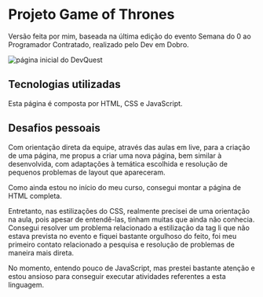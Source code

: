 # Projeto Game of Thrones
Versão feita por mim, baseada na última edição do evento Semana do 0 ao Programador Contratado, realizado pelo Dev em Dobro. 

<img src="imagem-readme-got.gif" alt="página inicial do DevQuest">

## Tecnologias utilizadas
Esta página é composta por HTML, CSS e JavaScript.

## Desafios pessoais 
Com orientação direta da equipe, através das aulas em live, para a criação de uma página, me propus a criar uma nova página, bem similar à desenvolvida, com adaptações à temática escolhida e resolução de pequenos problemas de layout que apareceram.

Como ainda estou no início do meu curso, consegui montar a página de HTML completa. 

Entretanto, nas estilizações do CSS, realmente precisei de uma orientação na aula, pois apesar de entendê-las, tinham muitas que ainda não conhecia. Consegui resolver um problema relacionado a estilização da tag li que não estava prevista no evento e fiquei bastante orgulhoso do feito, foi meu primeiro contato relacionado a pesquisa e resolução de problemas de maneira mais direta.

No momento, entendo pouco de JavaScript, mas prestei bastante atenção e estou ansioso para conseguir executar atividades referentes a esta linguagem. 
